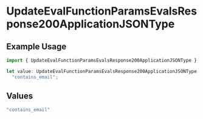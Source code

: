 # UpdateEvalFunctionParamsEvalsResponse200ApplicationJSONType

## Example Usage

```typescript
import { UpdateEvalFunctionParamsEvalsResponse200ApplicationJSONType } from "@orq-ai/node/models/operations";

let value: UpdateEvalFunctionParamsEvalsResponse200ApplicationJSONType =
  "contains_email";
```

## Values

```typescript
"contains_email"
```